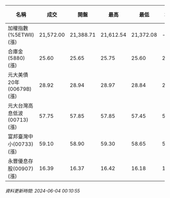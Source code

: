 | 名稱 | 成交 | 開盤 | 最高 | 最低 | 均價 | 成交金額(億) | 昨收 | 漲跌幅 | 漲跌 | 總量 | 昨量 | 振幅 |
| -------- | -------- | -------- | -------- |-------- | -------- | -------- |-------- |-------- |-------- | -------- | -------- |-------- |
|加權指數(%5ETWII) (漲)|21,572.00|21,388.71|21,612.54|21,372.08|-|4,340.70|21,174.22|1.88%|397.78|9,176,122|0|1.14%|
|合庫金(5880) (漲)|25.60|25.65|25.75|25.60|25.67|3.67|25.55|0.20%|0.05|14,297|69,597|0.59%|
|元大美債20年(00679B) (漲)|28.92|28.94|28.97|28.84|28.91|8.88|28.75|0.59%|0.17|30,716|50,134|0.45%|
|元大台灣高息低波(00713) (漲)|57.75|57.85|57.85|57.45|57.67|3.21|57.40|0.61%|0.35|5,574|4,263|0.70%|
|富邦臺灣中小(00733) (漲)|59.10|58.90|59.30|58.65|59.06|1.19|58.50|1.03%|0.60|2,014|2,359|1.11%|
|永豐優息存股(00907) (漲)|16.39|16.37|16.42|16.18|16.34|0.497|16.25|0.86%|0.14|3,039|9,605|1.48%|
###### 資料更新時間: 2024-06-04 00:10:55